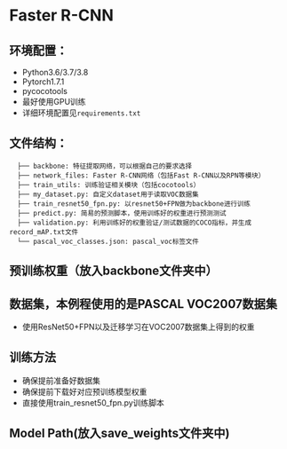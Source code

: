 # Faster R-CNN


## 环境配置：
* Python3.6/3.7/3.8
* Pytorch1.7.1
* pycocotools
* 最好使用GPU训练
* 详细环境配置见`requirements.txt`

## 文件结构：
```
  ├── backbone: 特征提取网络，可以根据自己的要求选择
  ├── network_files: Faster R-CNN网络（包括Fast R-CNN以及RPN等模块）
  ├── train_utils: 训练验证相关模块（包括cocotools）
  ├── my_dataset.py: 自定义dataset用于读取VOC数据集
  ├── train_resnet50_fpn.py: 以resnet50+FPN做为backbone进行训练
  ├── predict.py: 简易的预测脚本，使用训练好的权重进行预测测试
  ├── validation.py: 利用训练好的权重验证/测试数据的COCO指标，并生成record_mAP.txt文件
  └── pascal_voc_classes.json: pascal_voc标签文件
```

## 预训练权重（放入backbone文件夹中）
 
## 数据集，本例程使用的是PASCAL VOC2007数据集
* 使用ResNet50+FPN以及迁移学习在VOC2007数据集上得到的权重

## 训练方法
* 确保提前准备好数据集
* 确保提前下载好对应预训练模型权重
* 直接使用train_resnet50_fpn.py训练脚本

## Model Path(放入save_weights文件夹中)


